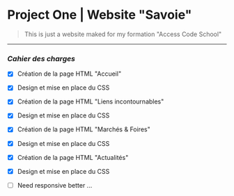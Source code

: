 # Project One | Website "Savoie"

> This is just a website maked for my formation "Access Code School"

---

### _Cahier des charges_

- [x] Création de la page HTML "Accueil"
- [x] Design et mise en place du CSS

- [x] Création de la page HTML "Liens incontournables"
- [x] Design et mise en place du CSS

- [x] Création de la page HTML "Marchés & Foires"
- [x] Design et mise en place du CSS

- [x] Création de la page HTML "Actualités"
- [x] Design et mise en place du CSS

- [ ] Need responsive better ...
